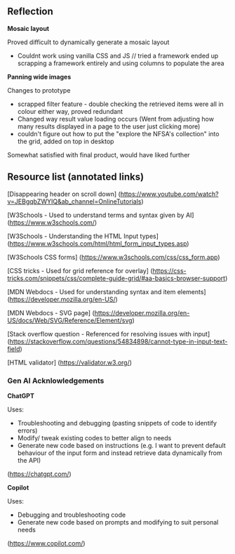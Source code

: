## Reflection

**Mosaic layout**

Proved difficult to dynamically generate a mosaic layout

- Couldnt work using vanilla CSS and JS // tried a framework
  ended up scrapping a framework entirely and using columns to populate the area

**Panning wide images**

Changes to prototype

- scrapped filter feature - double checking the retrieved items were all in colour either way, proved redundant
- Changed way result value loading occurs (Went from adjusting how many results displayed in a page to the user just clicking more)
- couldn't figure out how to put the "explore the NFSA's collection" into the grid, added on top in desktop

Somewhat satisfied with final product, would have liked further

## Resource list (annotated links)

[Disappearing header on scroll down] (https://www.youtube.com/watch?v=JEBgqbZWYIQ&ab_channel=OnlineTutorials)

[W3Schools - Used to understand terms and syntax given by AI] (https://www.w3schools.com/)

[W3Schools - Understanding the HTML Input types] (https://www.w3schools.com/html/html_form_input_types.asp)

[W3Schools CSS forms] (https://www.w3schools.com/css/css_form.app)

[CSS tricks - Used for grid reference for overlay] (https://css-tricks.com/snippets/css/complete-guide-grid/#aa-basics-browser-support)

[MDN Webdocs - Used for understanding syntax and item elements] (https://developer.mozilla.org/en-US/)

[MDN Webdocs - SVG page] (https://developer.mozilla.org/en-US/docs/Web/SVG/Reference/Element/svg)

[Stack overflow question - Referenced for resolving issues with input] (https://stackoverflow.com/questions/54834898/cannot-type-in-input-text-field)

[HTML validator] (https://validator.w3.org/)

### Gen AI Acknlowledgements

**ChatGPT**

Uses:

- Troubleshooting and debugging (pasting snippets of code to identify errors)
- Modify/ tweak existing codes to better align to needs
- Generate new code based on instructions (e.g. I want to prevent default behaviour of the input form and instead retrieve data dynamically from the API)

(https://chatgpt.com/)

**Copilot**

Uses:

- Debugging and troubleshooting code
- Generate new code based on prompts and modifying to suit personal needs

(https://www.copilot.com/)
